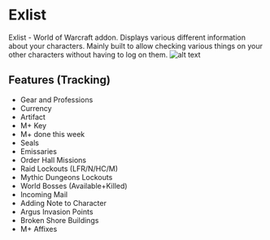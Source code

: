 # Exlist
Exlist - World of Warcraft addon. Displays various different information about your characters.
Mainly built to allow checking various things on your other characters without having to log on them.
![alt text](https://i.imgur.com/8D2OTKZ.png "Main Tooltip")

## Features (Tracking)
* Gear and Professions
* Currency
* Artifact
* M+ Key
* M+ done this week
* Seals
* Emissaries
* Order Hall Missions
* Raid Lockouts (LFR/N/HC/M)
* Mythic Dungeons Lockouts
* World Bosses (Available+Killed)
* Incoming Mail
* Adding Note to Character
* Argus Invasion Points
* Broken Shore Buildings
* M+ Affixes
